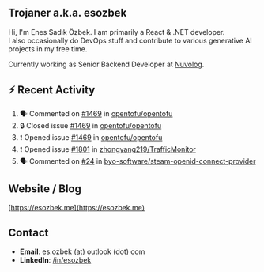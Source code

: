 ##  Trojaner a.k.a. esozbek
Hi, I'm Enes Sadık Özbek. I am primarily a React & .NET developer.  
I also occasionally do DevOps stuff and contribute to various generative AI projects in my free time.

Currently working as Senior Backend Developer at [Nuvolog](https://nuvolog.com/).

## :zap: Recent Activity

<!--START_SECTION:activity-->
1. 🗣 Commented on [#1469](https://github.com/opentofu/opentofu/issues/1469#issuecomment-2040440239) in [opentofu/opentofu](https://github.com/opentofu/opentofu)
2. 🔒 Closed issue [#1469](https://github.com/opentofu/opentofu/issues/1469) in [opentofu/opentofu](https://github.com/opentofu/opentofu)
3. ❗ Opened issue [#1469](https://github.com/opentofu/opentofu/issues/1469) in [opentofu/opentofu](https://github.com/opentofu/opentofu)
4. ❗ Opened issue [#1801](https://github.com/zhongyang219/TrafficMonitor/issues/1801) in [zhongyang219/TrafficMonitor](https://github.com/zhongyang219/TrafficMonitor)
5. 🗣 Commented on [#24](https://github.com/byo-software/steam-openid-connect-provider/issues/24#issuecomment-2027102162) in [byo-software/steam-openid-connect-provider](https://github.com/byo-software/steam-openid-connect-provider)
<!--END_SECTION:activity-->

## Website / Blog
[https://esozbek.me](https://esozbek.me)

## Contact
- **Email**: es.ozbek (at) outlook (dot) com
- **LinkedIn**: [/in/esozbek](https://linkedin.com/in/esozbek)
